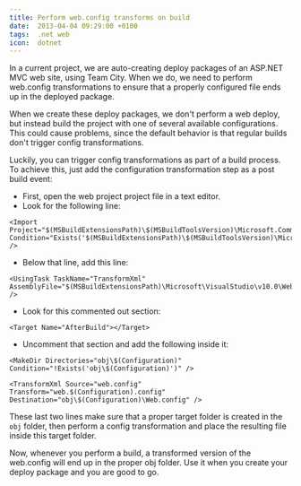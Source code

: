 ```yaml
---
title: Perform web.config transforms on build
date:  2013-04-04 09:29:00 +0100
tags:  .net web
icon:  dotnet
---
```


In a current project, we are auto-creating deploy packages of an ASP.NET MVC web
site, using Team City. When we do, we need to perform web.config transformations
to ensure that a properly configured file ends up in the deployed package.

When we create these deploy packages, we don't perform a web deploy, but instead
build the project with one of several available configurations. This could cause 
problems, since the default behavior is that regular builds don't trigger config
transformations.

Luckily, you can trigger config transformations as part of a build process. To
achieve this, just add the configuration transformation step as a post build event:

* First, open the web project project file in a text editor.
* Look for the following line:

```
<Import Project="$(MSBuildExtensionsPath)\$(MSBuildToolsVersion)\Microsoft.Common.props" Condition="Exists('$(MSBuildExtensionsPath)\$(MSBuildToolsVersion)\Microsoft.Common.props')" />
```

* Below that line, add this line: 

```
<UsingTask TaskName="TransformXml" AssemblyFile="$(MSBuildExtensionsPath)\Microsoft\VisualStudio\v10.0\Web\Microsoft.Web.Publishing.Tasks.dll" />
```

* Look for this commented out section:

```
<Target Name="AfterBuild"></Target>
```

* Uncomment that section and add the following inside it:

```
<MakeDir Directories="obj\$(Configuration)" Condition="!Exists('obj\$(Configuration)')" />
```

```
<TransformXml Source="web.config" Transform="web.$(Configuration).config" Destination="obj\$(Configuration)\Web.config" />
```

These last two lines make sure that a proper target folder is created in the `obj`
folder, then perform a config transformation and place the resulting file inside
this target folder. 

Now, whenever you perform a build, a transformed version of the web.config will end
up in the proper obj folder. Use it when you create your deploy package and you are 
good to go.